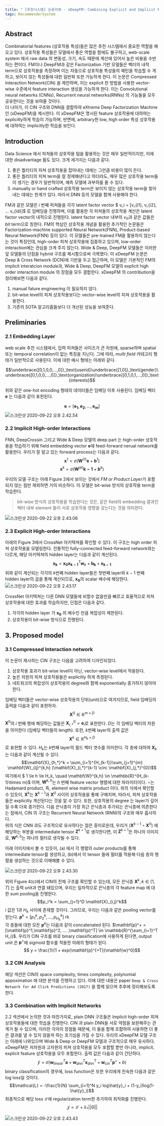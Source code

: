 ```yaml
---
title: " [추천시스템] 논문리뷰 - xDeepFM: Combining Explicit and Implicit Feature Interactions for Recommender Systems"
tags: RecommenderSystem
---
```


## Abstract
Combinatorial features (상호작용 특성)들은 많은 추천 시스템에서 중요한 역할을 해오고 있다. 상호작용 특성들은 모델에서 좋은 역할을 함에도 불구하고, web-scale system 에서 raw data 의 변동성, 크기, 속도 때문에 계산에 있어서 높은 비용을 수반하는 편이다. FM이나 DeepFM과 같은 Factorization 기반 모델들은 벡터의 내적 term으로 상호작용을 측정하며 이는 자동으로 상호작용 특성들의 패턴을 학습할 수 게하고, 보이지 않는 특성들에 대한 일반화 또한 가능하게 한다.
 이 논문은 Compressed Interaction Network(CIN) 을 제안하며, 이는 explicit 한 방법을 사용한 vector-wise 수준에서 feature interaction 생성을 가능하게 한다. 이는 Convolutional neural networks (CNNs), Recurrent neural networks(RNNs) 의 기능들을 모두 공유한다는 것을 보여줄 것이다.<br>
 더 나아가, 이 CIN 구조와 DNN을 결합하여 eXtreme Deep Factorization Machine 인 (xDeepFM)을 제시한다. 이 xDeepFM은 명시된 feature 상호작용에 대하여는 explicitly하게 학습이 가능하며, 반면에, arbitrary한 low, high order 특성 상호작용에 대하여는 implicitly한 학습을 보인다.

 ## Introduction
Data Science 에서 피쳐들의 상호작용 텀을 활용하는 것은 매우 일반적이지만, 이에 대한 disadvantage 들도 있다. 크게 세가지는 다음과 같다.
1. 좋은 퀄리티의 피쳐 상호작용을 잡아내는 데에는 그만큼 비용이 많이 든다.
2. 좋은 퀄리티의 피쳐 term을 잘 정제해낸다고 하더라도, 매우 많은 상호작용 term들이 생기는 경우가 일반적이며, 예측 모델에 과부하를 줄 수 있다.
3. manually or hand crafted 상호작용 term은 보이지 않는 상호작용 term을 찾아내는 데에는 한계가 있다. 따라서 DNN 등의 모델을 함께 사용해야 한다.

FM과 같은 모델은 $i$ 번째 피쳐들을 각각 latent factor vector $ v_i = [v_{i1}, v_{i2}, ... v_{id}]$ 로 임베딩을 진행하며, 이를 활용한 각 피쳐들의 상호작용 계산은 latent factor vector의 내적으로 진행된다. latent factor vector 내부의 $v_{i1}$과 같은 값들은 $bit$ term으로 칭한다. FM의 핵심인 상호작용 개념을 활용한 추가적인 논문들은 Factorization-machine supported Neural Network(FNN), Product-based Neural Network(FNN) 등이 있다. 이 모델들은 pre-trained FM을 활용하지 않는다는 것이 특징인데, high-order 피쳐 상호작용에 집중하고 있으며, low-order interaction에는 관심을 크게 주지 않는다. Wide & Deep, DeepFM 모델들은 이러한 앞 모델들의 단점을 hybrid 구조를 제시함으로써 극복했다.
이 xDeepFM 논문은 Deep & Cross Network (DCN)에 기반을 두고 접근하며, 이 모델은 기본적인 FM의 implicit interatcion module과, Wide & Deep, DeepFM 모델의 explicit high order interaction module 의 장점을 모두 결합한다. xDeepFM 의 contribution을 정리해보면 다음과 같다.

1. manual fature engineering 이 필요하지 않다.
2. bit-wise level의 피쳐 상호작용보다는 vector-wise level의 피쳐 상호작용을 활용한다.
3. 기존의 SOTA 알고리즘들보다 더 개선된 성능을 보여준다.

## Preliminaries
### 2.1 Embedding Layer
web scale 추천 시스템에서, 입력 피쳐들은 사이즈가 큰 차원에, sparse하며 spatial 또는 temporal correlation이 없는 특징을 지닌다. 그에 따라, $multi \ field$ 카테고리 형태가 일반적으로 사용된다. 이에 대한 예시 형태는 아래와 같다.

$$\underbrace{[0,1,0,0,...,0]}_\text{userid}\underbrace{[1,0]}_\text{gender}\underbrace{[0,1,0,0,...,0]}_\text{organization}\underbrace{[0,1,0,1,...,0]}_\text{interests}$$

위와 같은 one-hot encoding 형태의 데이터들은 임베딩 이후 사용된다. 임베딩 벡터 $\mathbf{e}$ 는 다음과 같이 표현된다.

$$\mathbf{e} = [\mathbf{e_1}, \mathbf{e_2}, ..., \mathbf{e_m}]$$
![스크린샷 2020-09-22 오후 2.42.54](https://i.imgur.com/LalQa11.png)
### 2.2 Implicit High-order Interactions
FNN, DeepCrossin 그리고 Wide & Deep 모델의 deep part 는 high-order 상호작용을 학습하기 위해 field embedding vector $\mathbf{e}$에 feed-forward nerual network를 활용한다. 우리가 잘 알고 있는 forward process는 다음과 같다.
$$ \mathbf{x}^1 = \sigma(\mathbf{W}^{(1)}\mathbf{e} + \mathbf{b}^1) $$
$$ \mathbf{x}^k = \sigma(\mathbf{W}^{(k)}\mathbf{k-1} + \mathbf{b}^k) $$

우리의 모델 구조는 아래 Figure 2에서 보이는 것에서 $FM \ or \ Product \ Layer$가 포함되지 않는 점만 제외하면 거의 비슷하다. 이 모델은 bit-wise 방식의 상호작용 term을 학습한다.
> bit-wise 방식의 상호작용을 학습한다는 것은, 같은 field의 embedding 결과인 벡터 내부 element 들이 서로 상호작용 영향을 갖는다는 것을 의미한다.


![스크린샷 2020-09-22 오후 2.43.06](https://i.imgur.com/IJImHaU.png)

### 2.3 Explicit High-order Interactions
아래의 Figure 3에서 CrossNet 아키텍쳐를 확인할 수 있다. 이 구조는 high order 피쳐 상호작용을 모델링한다. 전통적인 fully-connected feed-forward network와는 다르게, 해당 아키텍쳐의 hidden layer는 다음과 같이 계산된다.
$$ \mathbf{x_k} = \mathbf{x_0}\mathbf{x_{k-1}}^T \mathbf{w}_k + \mathbf{b_k} + \mathbf{x_{k-1}}$$
위와 같이 계산되는 각각의 $k$번째 hidden layer들은 첫번째 layer와 $k-1$ 번째 hidden layer의  곱을 통해 계산되므로, $\mathbf{x_0}$의 scalar 배수에 해당한다.
![스크린샷 2020-09-22 오후 2.43.17](https://i.imgur.com/3dlubXL.png)

CrossNet 아키텍쳐는 다른 DNN 모델들에 비할수 없을만큼 빠르고 효율적으로 피쳐 상호작용에 대한 효과를 학습하지만, 단점은 다음과 같다.
1. 각각의 hidden layer 가 $\mathbf{x_0}$ 의 배수인 만큼 복잡성이 제한된다.
2. 상호작용이 bit-wise 방식으로 진행된다.

## 3. Proposed model
### 3.1 Compressed Interaction network
이 논문이 제시하는 CIN 구조는 다음을 고려하여 디자인되었다.
1. 상호작용 효과가 bit-wise level이 아닌, vector-wise level에서 적용된다.
2. 높은 차원의 피쳐 상호작용들은 explicitly 하게 측정된다.
3. 네트워크의 복잡성이 상호작용의 degree와 함께 exponentially 증가하지 않아야한다.

임베딩 벡터들은 vector-wise 상호작용의 단위(unit)으로 여겨지므로, field 임베딩의 출력을 다음과 같이 표현하자.
$$\mathbf{X}^0 \in \mathbb{R}^{m \times D}$$
$\mathbf{X}^0$의 $i$ 번째 행에 해당하는 값들은 $\mathbf{X}_{i,*}^0 = \mathbf{e}_i$로 표현한다. $D$는 각 임베딩 벡터의 차원을 의미한다 (임베딩 벡터들의 length). 또한, $k$번째 layer의 출력 값은 $$\mathbf{X}^k \in \mathbb{R}^{H_k \times D} $$로 표현할 수 있다. $H_k$는 $k$번째 layer의 필드 벡터 갯수를 의미한다. 각 층에 대하여 $\mathbf{X}_k$는 다음과 같이 계산될 수 있다.
$$\mathbf{X}_{h,*}^k = \sum_{i=1}^{H_{k-1}}\sum_{j=1}^{m} \mathbf{W}_{ij}^{k,h} (\mathbf{X}_{i,*}^{k-1} \circ \mathbf{X}_{j,*}^{0})$$
여기에서 $ 1 \le h \le H_k, \quad \mathbf{W}^{k,h} \in \mathbb{R}^{H_{k-1}\times m}$ 이며, $\mathbf{W}^{k,h}$는 $h$ 번째 feature vector 행렬에 대한 파라미터이다. $\circ$는 Hadamard product, 즉, element wise matrix product 이다. 위의 식에서 확인할 수 있듯이, $\mathbf{X}^k$는 $\mathbf{X}^{k-1}$과 $\mathbf{X}^0$ 사이의 상호작용을 통해 구해지며, 따라서, 피쳐 상호작용들은 explicitly 계산된다는 것을 알 수 있다. 또한, 상호작용의 degree 는 layer가 깊어질 수록 더욱 증가한다. 다음 은닉층이 가장 최근 은닉층과 추가되는 은닉층에 의존한다는 점에서, CIN 의 구조는 Recurrent Neural Network (RNN)의 구조와 매우 흡사하다.<br>
 위의 식은 CNN 과도 구조적으로 유사하다는 점은 흥미로운데, 우리가 $(\mathbf{X}^{k-1} \circ \mathbf{X}^{0})$ 에 해당하는 부분을 intermediate tensor $\mathbf{Z}^{k+1}$로 생각한다면, 이 $\mathbf{Z}^{k+1}$은 하나의 이미지로, $\mathbf{W}^{k,h}$는 하나의 필터로 생각될 수 있다.

아래 이미지에서 볼 수 있듯이, (a) 에서 각 행렬의 outer products를 통해 intermediate tensor를 생성하고, (b)에서 이 tensor 들에 필터를 적용해 다음 층의 행렬을 생성하는 것으로 이해해볼 수 있다.

 ![스크린샷 2020-09-22 오후 2.43.30](https://i.imgur.com/PmOHQqk.png)

위의 Figure 4(c)에서 CIN의 전체 구조를 확인할 수 있는데, 모든 은닉층 $\mathbf{X}^k, k\in [1,T]$ 는 출력 unit과 연결 돼있으며, 우리는 일차적으로 은닉층의 각 feature map 에 대한 sum pooling을 진행한다. $$p_i^k = \sum_{j=1}^D \mathbf{X}_{i,j}^k$$
$i$ 값은 1과 $H_k$ 사이에 존재할 것이다. 그러므로, 우리는 다음과 같은 pooling vector를 얻는다. $\mathbf{p}^k = [p_1^k, p_2^k, ..., p_{H_k}^k]$ rk <br>
각 층들에 대한 모든 $\mathbf{p}^k$는 다음과 같이 concatenated 된다. $\mathbf{p}^+ = [\mathbf{p}^1,\mathbf{p}^2, ... ,\mathbf{p}^T] \in \mathbb{R}^{\sum_{i=1}^T H_i}$. 우리가 CIN 구조를 바로 binary classification에 사용하게 된다면, output unit 은 $\mathbf{p}^+$에 sigmoid 함수를 적용한 아래의 형태가 된다.
$$ y = \frac{1}{1 + exp(\mathbf{p}^{+T})\mathbf{w}^0}$$

### 3.2 CIN Analysis
해당 섹션은 CIN의 space complexity, times complexity, polynomial appoximation 에 대한 분석을 진행하고 있다. 이에 대한 내용은 paper ```Deep & Cross Network for Ad Click Predictions (2017)``` 을 함께 읽으며 추후에 정리해보도록 한다.

### 3.3 Combination with Implicit Networks
2.2 섹션에서 논의한 것과 마찬가지로, plain DNN 구조들은 Implicit high-order 피쳐 상호작용들에 대한 학습을 진행한다. CIN 과 plain DNN을 서로 약점을 보완해주는 관계가 될 수 있으며, 이러한 각자의 장점들 때문에, 이 둘을 함께 조합하여 사용하면 더 좋은 결과를 낼 수 있지 않을까 하는 호기심을 가질 수 있다. 우리의 xDeepFM 모델 구조는 아래에 나와있으며 Wide & Deep or DeepFM 모델과 구조적으로 매우 유사하다. xDeepFM은 저차원과 고차원의 피쳐 상호작용을 모두 포함할 뿐만 아니라, implicit, explicit feature 상호작용을 모두 포함한다. 출력 값은 다음과 같이 간단하다.
$$ \hat{y} = \sigma(\mathbf{w}_{linear}^T\mathbf{a} + \mathbf{w}_{dnn}^T \mathbf{x}_{dnn}^{T} + \mathbf{w}_{cin}^T \mathbf{p}^+ + b)$$
binary classification의 경우에, loss function은 또한 우리에게 친숙한 다음과 같은 log loss일 것이다.
$$\mathcal{L} = -\frac{1}{N} \sum_{i=1}^N y_i log\hat{y}_i + (1-y_i)log(1-\hat{y}_i)$$
최종적으로 해당 loss $\mathcal{L}$에 regularization term한 추가하여 최적화를 진행한다.
$$\mathcal{J} = \mathcal{L} + \lambda_{*}||\mathsf{\Theta}||$$

![스크린샷 2020-09-22 오후 2.43.43](https://i.imgur.com/x4Ae1aj.png)
